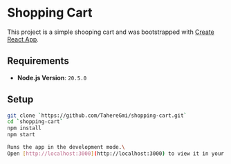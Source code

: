 # Shopping Cart
This project is a simple shooping cart and was bootstrapped with [Create React App](https://github.com/facebook/create-react-app).
## Requirements
- **Node.js Version**: `20.5.0`

## Setup
   ```bash
   git clone `https://github.com/TahereGmi/shopping-cart.git`
   cd `shopping-cart`
   npm install
   npm start

Runs the app in the development mode.\
Open [http://localhost:3000](http://localhost:3000) to view it in your browser.
